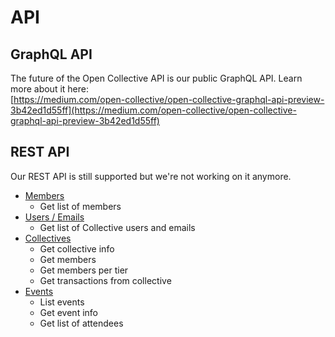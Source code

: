 # API

## GraphQL API

The future of the Open Collective API is our public GraphQL API. Learn more about it here:  
[https://medium.com/open-collective/open-collective-graphql-api-preview-3b42ed1d55ff](https://medium.com/open-collective/open-collective-graphql-api-preview-3b42ed1d55ff)

## REST API

Our REST API is still supported but we're not working on it anymore.

* [Members](members.md)
  * Get list of members
* [Users / Emails](users-emails.md)
  * Get list of Collective users and emails
* [Collectives](collectives.md)
  * Get collective info
  * Get members
  * Get members per tier
  * Get transactions from collective
* [Events](events.md)
  * List events
  * Get event info
  * Get list of attendees



